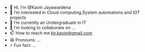 - 👋 Hi, I’m @Kavin Jayawardena
- 👀 I’m interested in Cloud computing,System automations and IOT projects
- 🌱 I’m currently an Undergraduate in IT
- 💞️ I’m looking to collaborate on ...
- 📫 How to reach me kjr.kavin@gmail.com
- 😄 Pronouns: ...
- ⚡ Fun fact: ...

<!---
KavinJ3344/KavinJ3344 is a ✨ special ✨ repository because its `README.md` (this file) appears on your GitHub profile.
You can click the Preview link to take a look at your changes.
--->
